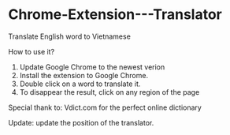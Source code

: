 # Chrome-Extension---Translator
Translate English word to Vietnamese

How to use it?
1. Update Google Chrome to the newest verion
2. Install the extension to Google Chrome.
3. Double click on a word to translate it. 
4. To disappear the result, click on any region of the page

Special thank to: Vdict.com for the perfect online dictionary

Update: 
update the position of the translator.
